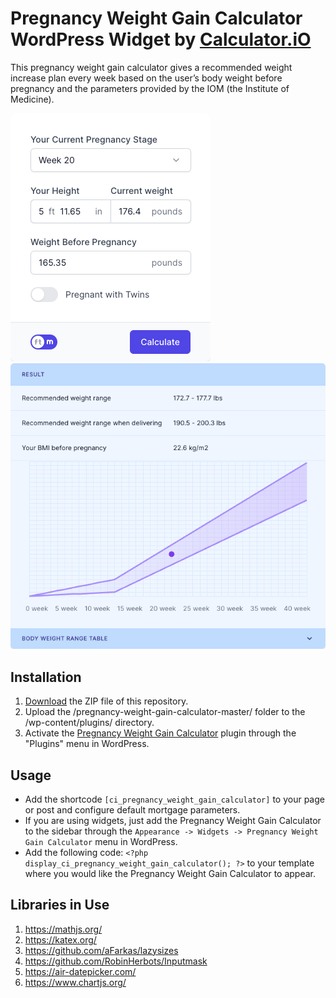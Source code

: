 # Pregnancy Weight Gain Calculator WordPress Widget by [Calculator.iO](https://www.calculator.io/ "Calculator.iO Homepage")

This pregnancy weight gain calculator gives a recommended weight increase plan every week based on the user’s body weight before pregnancy and the parameters provided by the IOM (the Institute of Medicine).

![Pregnancy Weight Gain Calculator Input Form](/assets/images/screenshot-1.png "Pregnancy Weight Gain Calculator Input Form")
![Pregnancy Weight Gain Calculator Calculation Results](/assets/images/screenshot-2.png "Pregnancy Weight Gain Calculator Calculation Results")

## Installation

1. [Download](https://github.com/pub-calculator-io/age-calculator/archive/refs/heads/master.zip) the ZIP file of this repository.
2. Upload the /pregnancy-weight-gain-calculator-master/ folder to the /wp-content/plugins/ directory.
3. Activate the [Pregnancy Weight Gain Calculator](https://www.calculator.io/pregnancy-weight-gain-calculator/ "Pregnancy Weight Gain Calculator Homepage") plugin through the "Plugins" menu in WordPress.

## Usage
* Add the shortcode `[ci_pregnancy_weight_gain_calculator]` to your page or post and configure default mortgage parameters.
* If you are using widgets, just add the Pregnancy Weight Gain Calculator to the sidebar through the `Appearance -> Widgets -> Pregnancy Weight Gain Calculator` menu in WordPress.
* Add the following code: `<?php display_ci_pregnancy_weight_gain_calculator(); ?>` to your template where you would like the Pregnancy Weight Gain Calculator to appear.

## Libraries in Use
1. https://mathjs.org/
2. https://katex.org/
3. https://github.com/aFarkas/lazysizes
4. https://github.com/RobinHerbots/Inputmask
5. https://air-datepicker.com/
6. https://www.chartjs.org/
